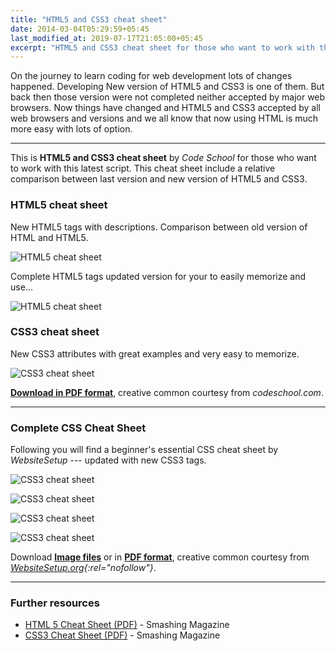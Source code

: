 ```yaml
---
title: "HTML5 and CSS3 cheat sheet"
date: 2014-03-04T05:29:59+05:45
last_modified_at: 2019-07-17T21:05:00+05:45
excerpt: "HTML5 and CSS3 cheat sheet for those who want to work with this latest script."
---
```


On the journey to learn coding for web development lots of changes happened. Developing New version of HTML5 and CSS3 is one of them. But back then those version were not completed neither accepted by major web browsers. Now things have changed and HTML5 and CSS3 accepted by all web browsers and versions and we all know that now using HTML is much more easy with lots of option.

---

This is **HTML5 and CSS3 cheat sheet** by _Code School_ for those who want to work with this latest script. This cheat sheet include a relative comparison between last version and new version of HTML5 and CSS3.

### HTML5 cheat sheet

New HTML5 tags with descriptions. Comparison between old version of HTML and HTML5.

![HTML5 cheat sheet](/uploads/20140304-html5-cheat-sheet.jpg)

Complete HTML5 tags updated version for your to easily memorize and use...

![HTML5 cheat sheet](/uploads/20140304-html5-cheat-sheet2.jpg)

### CSS3 cheat sheet

New CSS3 attributes with great examples and very easy to memorize.

![CSS3 cheat sheet](/uploads/20140304-css3-cheat-sheet.jpg)

[**Download in PDF format**](https://www.dropbox.com/s/uxyszu9uxo978ik/20140304-html5-and-css3-cheat-sheet.pdf?raw=1), creative common courtesy from _codeschool.com_.

---

### Complete CSS Cheat Sheet

Following you will find a beginner's essential CSS cheat sheet by _WebsiteSetup_ --- updated with new CSS3 tags.

![CSS3 cheat sheet](/uploads/20140304-css-cheat-sheet-p1.png)

![CSS3 cheat sheet](/uploads/20140304-css-cheat-sheet-p2.png)

![CSS3 cheat sheet](/uploads/20140304-css-cheat-sheet-p3.png)

![CSS3 cheat sheet](/uploads/20140304-css-cheat-sheet-p4.png)

Download [**Image files**](https://www.dropbox.com/s/9sw100xvnplng8q/20140304-css-cheat-sheet.zip?dl=1) or in [**PDF format**](https://www.dropbox.com/s/126wkqz071jc7hz/20140304-wsu-css-cheat-sheet.pdf?raw=1), creative common courtesy from _[WebsiteSetup.org](https://websitesetup.org/css3-cheat-sheet/){:rel="nofollow"}_.

---

### Further resources

- <a href="http://www.smashingmagazine.com/2009/07/06/html-5-cheat-sheet-pdf/" rel="nofollow">HTML 5 Cheat Sheet (PDF)</a> - Smashing Magazine
- <a href="http://www.smashingmagazine.com/2009/07/13/css-3-cheat-sheet-pdf/" rel="nofollow">CSS3 Cheat Sheet (PDF)</a> - Smashing Magazine
